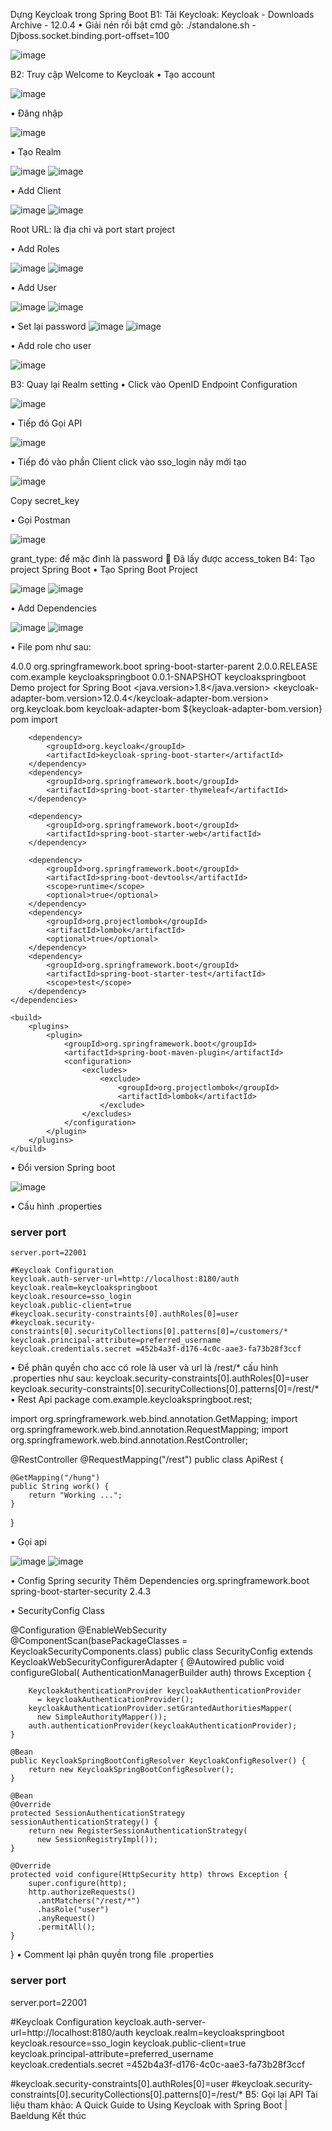 Dựng Keycloak trong Spring Boot
B1: Tải Keycloak: Keycloak - Downloads Archive - 12.0.4
•	Giải nén rồi bật cmd gõ: ./standalone.sh -Djboss.socket.binding.port-offset=100

 ![image](https://user-images.githubusercontent.com/39266629/127840380-d78122ff-9000-4e13-8a77-da894d334b4e.png)

B2: Truy cập Welcome to Keycloak
•	Tạo account 
 

![image](https://user-images.githubusercontent.com/39266629/127840390-c1ff0474-38ed-409d-b09a-b04c1f5415ef.png)










•	 Đăng nhập
 
![image](https://user-images.githubusercontent.com/39266629/127840416-afd93abf-36c3-4269-be1c-ba4ee5a895c6.png)

•	Tạo Realm

![image](https://user-images.githubusercontent.com/39266629/127840437-feff51c9-dd2a-4bf3-ab4d-ee8033eb3a0c.png)
![image](https://user-images.githubusercontent.com/39266629/127840453-36e096f2-985c-4b58-acc3-4363dc26738d.png)


•	Add Client

![image](https://user-images.githubusercontent.com/39266629/127840462-aed8cca2-0aec-44f4-83a8-7f1054b4b931.png)
![image](https://user-images.githubusercontent.com/39266629/127840475-428d02f5-95c2-4553-9e9f-c38c3636ce25.png)


Root URL: là địa chỉ và port start project

•	Add Roles

![image](https://user-images.githubusercontent.com/39266629/127840497-8432414e-98e8-4b76-83de-a0a9f06eb826.png)
![image](https://user-images.githubusercontent.com/39266629/127840521-4af4651c-f9d7-4443-ae31-4b8d6d971703.png)

    
•	Add User

 ![image](https://user-images.githubusercontent.com/39266629/127840538-ad76c789-7fcb-4631-a3bf-b8d0eb0b2891.png)
![image](https://user-images.githubusercontent.com/39266629/127840550-16daee63-9eb4-4dc2-b5f8-b54b00379cda.png)

 

•	Set lại password
![image](https://user-images.githubusercontent.com/39266629/127840569-8127acd2-d3ef-43c4-8355-637657c2c8f2.png)
![image](https://user-images.githubusercontent.com/39266629/127840582-222d07c3-3638-4ca6-be30-3507d9ab5557.png)

 
•	 Add role cho user

 ![image](https://user-images.githubusercontent.com/39266629/127840596-ec4aaa34-a339-409c-8500-0447c4175e71.png)


B3: Quay lại Realm setting 
•	Click vào OpenID Endpoint Configuration

![image](https://user-images.githubusercontent.com/39266629/127840619-06e7930c-0ca4-4ec9-8f83-33db41061bb3.png)

 
 
•	Tiếp đó Gọi API 

 ![image](https://user-images.githubusercontent.com/39266629/127840639-359bbfc6-de74-4487-bf04-90c3322bed39.png)


•	 Tiếp đó vào phần Client click vào sso_login nãy mới tạo

 ![image](https://user-images.githubusercontent.com/39266629/127840654-5471f13e-8ea8-42be-8e42-49bcf9a90dde.png)

Copy secret_key
 
•	Gọi Postman

 ![image](https://user-images.githubusercontent.com/39266629/127840683-50629d87-815b-4981-8f6e-1c672a3f0b71.png)


 grant_type: để mặc đinh là password
	Đã lấy được access_token
B4: Tạo project Spring Boot
•	 Tạo Spring Boot Project

 ![image](https://user-images.githubusercontent.com/39266629/127840761-c14e2962-45ce-4add-b29a-20fdbff9018c.png)
![image](https://user-images.githubusercontent.com/39266629/127840786-398040c0-9b6e-47bf-a784-43984d9fa54a.png)

 

•	Add  Dependencies

 ![image](https://user-images.githubusercontent.com/39266629/127840800-7aaebfcd-e4b8-41ce-96ac-b0b8c6ffc529.png)
![image](https://user-images.githubusercontent.com/39266629/127840809-90fa4e72-e2f0-49e8-8399-6e1ea2e2daa6.png)

 
•	File pom như sau:
<?xml version="1.0" encoding="UTF-8"?>
<project xmlns="http://maven.apache.org/POM/4.0.0"
	xmlns:xsi="http://www.w3.org/2001/XMLSchema-instance"
	xsi:schemaLocation="http://maven.apache.org/POM/4.0.0 https://maven.apache.org/xsd/maven-4.0.0.xsd">
	<modelVersion>4.0.0</modelVersion>
	<parent>
		<groupId>org.springframework.boot</groupId>
		<artifactId>spring-boot-starter-parent</artifactId>
		<version>2.0.0.RELEASE</version>
		<relativePath /> <!-- lookup parent from repository -->
	</parent>
	<groupId>com.example</groupId>
	<artifactId>keycloakspringboot</artifactId>
	<version>0.0.1-SNAPSHOT</version>
	<name>keycloakspringboot</name>
	<description>Demo project for Spring Boot</description>
	<properties>
		<java.version>1.8</java.version>
		<keycloak-adapter-bom.version>12.0.4</keycloak-adapter-bom.version>
	</properties>
	<dependencyManagement>
		<dependencies>
			<dependency>
				<groupId>org.keycloak.bom</groupId>
				<artifactId>keycloak-adapter-bom</artifactId>
				<version>${keycloak-adapter-bom.version}</version>
				<type>pom</type>
				<scope>import</scope>
			</dependency>
		</dependencies>
	</dependencyManagement>
	<dependencies>
	
		<dependency>
			<groupId>org.keycloak</groupId>
			<artifactId>keycloak-spring-boot-starter</artifactId>
		</dependency>
		<dependency>
			<groupId>org.springframework.boot</groupId>
			<artifactId>spring-boot-starter-thymeleaf</artifactId>
		</dependency>

		<dependency>
			<groupId>org.springframework.boot</groupId>
			<artifactId>spring-boot-starter-web</artifactId>
		</dependency>

		<dependency>
			<groupId>org.springframework.boot</groupId>
			<artifactId>spring-boot-devtools</artifactId>
			<scope>runtime</scope>
			<optional>true</optional>
		</dependency>
		<dependency>
			<groupId>org.projectlombok</groupId>
			<artifactId>lombok</artifactId>
			<optional>true</optional>
		</dependency>
		<dependency>
			<groupId>org.springframework.boot</groupId>
			<artifactId>spring-boot-starter-test</artifactId>
			<scope>test</scope>
		</dependency>
	</dependencies>

	<build>
		<plugins>
			<plugin>
				<groupId>org.springframework.boot</groupId>
				<artifactId>spring-boot-maven-plugin</artifactId>
				<configuration>
					<excludes>
						<exclude>
							<groupId>org.projectlombok</groupId>
							<artifactId>lombok</artifactId>
						</exclude>
					</excludes>
				</configuration>
			</plugin>
		</plugins>
	</build>

</project>

•	Đổi version Spring boot

 ![image](https://user-images.githubusercontent.com/39266629/127840834-4350c5b4-63e9-468c-837c-86a86bfbbf21.png)

•	 Cấu hình .properties
### server port
	server.port=22001

	#Keycloak Configuration
	keycloak.auth-server-url=http://localhost:8180/auth
	keycloak.realm=keycloakspringboot
	keycloak.resource=sso_login
	keycloak.public-client=true
	#keycloak.security-constraints[0].authRoles[0]=user
	#keycloak.security-constraints[0].securityCollections[0].patterns[0]=/customers/*
	keycloak.principal-attribute=preferred_username
	keycloak.credentials.secret =452b4a3f-d176-4c0c-aae3-fa73b28f3ccf

•	 Để phân quyền cho acc có role là user và url là /rest/* cấu hình .properties như sau:
keycloak.security-constraints[0].authRoles[0]=user
keycloak.security-constraints[0].securityCollections[0].patterns[0]=/rest/*
•	 Rest Api
package com.example.keycloakspringboot.rest;

import org.springframework.web.bind.annotation.GetMapping;
import org.springframework.web.bind.annotation.RequestMapping;
import org.springframework.web.bind.annotation.RestController;

@RestController
@RequestMapping("/rest")
public class ApiRest {

	@GetMapping("/hung")
	public String work() {
		return "Working ...";
	}
}

•	 Gọi api

 ![image](https://user-images.githubusercontent.com/39266629/127840858-f6730e63-305e-419a-bc8c-afc8b144666f.png)
![image](https://user-images.githubusercontent.com/39266629/127840867-42bce3cd-e638-4721-b240-3465fe7374c0.png)

 
•	 Config Spring security
Thêm Dependencies
		<dependency>
			<groupId>org.springframework.boot</groupId>
			<artifactId>spring-boot-starter-security</artifactId>
			<version>2.4.3</version>
	</dependency>

•	SecurityConfig Class
 
@Configuration
@EnableWebSecurity
@ComponentScan(basePackageClasses = KeycloakSecurityComponents.class)
public class SecurityConfig extends KeycloakWebSecurityConfigurerAdapter {
@Autowired
    public void configureGlobal(
      AuthenticationManagerBuilder auth) throws Exception {
 
        KeycloakAuthenticationProvider keycloakAuthenticationProvider
          = keycloakAuthenticationProvider();
        keycloakAuthenticationProvider.setGrantedAuthoritiesMapper(
          new SimpleAuthorityMapper());
        auth.authenticationProvider(keycloakAuthenticationProvider);
    }

    @Bean
    public KeycloakSpringBootConfigResolver KeycloakConfigResolver() {
        return new KeycloakSpringBootConfigResolver();
    }

    @Bean
    @Override
    protected SessionAuthenticationStrategy sessionAuthenticationStrategy() {
        return new RegisterSessionAuthenticationStrategy(
          new SessionRegistryImpl());
    }

    @Override
    protected void configure(HttpSecurity http) throws Exception {
        super.configure(http);
        http.authorizeRequests()
          .antMatchers("/rest/*")
          .hasRole("user")
          .anyRequest()
          .permitAll();
    }
}
•	 Comment lại phân quyền trong file .properties
### server port
server.port=22001

#Keycloak Configuration
keycloak.auth-server-url=http://localhost:8180/auth
keycloak.realm=keycloakspringboot
keycloak.resource=sso_login
keycloak.public-client=true
keycloak.principal-attribute=preferred_username
keycloak.credentials.secret =452b4a3f-d176-4c0c-aae3-fa73b28f3ccf

#keycloak.security-constraints[0].authRoles[0]=user
#keycloak.security-constraints[0].securityCollections[0].patterns[0]=/rest/*
B5: Gọi lại API
Tài liệu tham khảo: A Quick Guide to Using Keycloak with Spring Boot | Baeldung
Kết thúc
